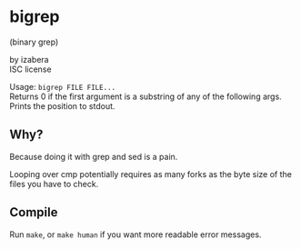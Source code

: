 bigrep
======

(binary grep)

by izabera  
ISC license

Usage: `bigrep FILE FILE...`  
Returns 0 if the first argument is a substring of any of the following args.  
Prints the position to stdout.


Why?
----

Because doing it with grep and sed is a pain.

Looping over cmp potentially requires as many forks as the byte size
of the files you have to check.


Compile
-------

Run `make`, or `make human` if you want more readable error messages.

